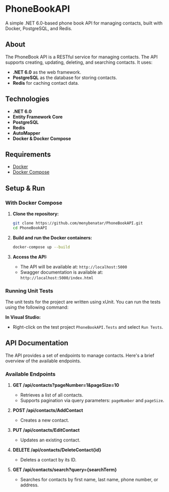 # PhoneBookAPI

A simple .NET 6.0-based phone book API for managing contacts, built with Docker, PostgreSQL, and Redis.

## About

The PhoneBook API is a RESTful service for managing contacts. The API supports creating, updating, deleting, and searching contacts. It uses:
- **.NET 6.0** as the web framework.
- **PostgreSQL** as the database for storing contacts.
- **Redis** for caching contact data.

## Technologies

- **.NET 6.0**
- **Entity Framework Core**
- **PostgreSQL**
- **Redis**
- **AutoMapper**
- **Docker & Docker Compose**

## Requirements

- [Docker](https://docs.docker.com/get-docker/)
- [Docker Compose](https://docs.docker.com/compose/install/)

## Setup & Run

### With Docker Compose

1. **Clone the repository:**
    ```bash
    git clone https://github.com/menybenatar/PhoneBookAPI.git
    cd PhoneBookAPI
    ```

2. **Build and run the Docker containers:**
    ```bash
    docker-compose up --build
    ```

3. **Access the API:**
    - The API will be available at: `http://localhost:5000`
    - Swagger documentation is available at: `http://localhost:5000/index.html`

### Running Unit Tests

The unit tests for the project are written using xUnit. You can run the tests using the following command:

 **In Visual Studio:**
   - Right-click on the test project `PhoneBookAPI.Tests` and select `Run Tests`.

## API Documentation

The API provides a set of endpoints to manage contacts. Here's a brief overview of the available endpoints.

### Available Endpoints

1. **GET /api/contacts?pageNumber=1&pageSize=10**
   - Retrieves a list of all contacts.
   - Supports pagination via query parameters: `pageNumber` and `pageSize`.

2. **POST /api/contacts/AddContact**
   - Creates a new contact.

3. **PUT /api/contacts/EditContact**
   - Updates an existing contact.

4. **DELETE /api/contacts/DeleteContact{id}**
   - Deletes a contact by its ID.

5. **GET /api/contacts/search?query={searchTerm}**
   - Searches for contacts by first name, last name, phone number, or address.




